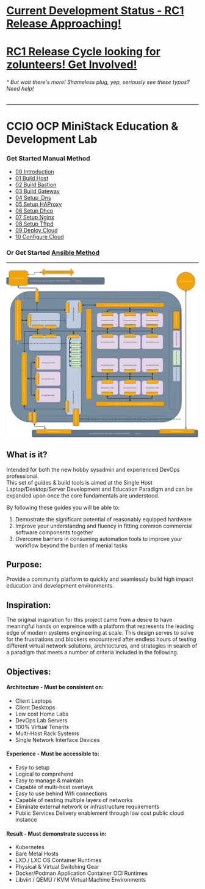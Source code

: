 # [Current Development Status - RC1 Release Approaching!]
# [RC1 Release Cycle looking for zolunteers! Get Involved!](https://github.com/containercraft/ocp-mini-stack/projects/1)
######  ^ But wait there's more! Shameless plug, yep, seriously see these typos? Need help!
---------------------------------------------------------------------------------
# CCIO OCP MiniStack Education & Development Lab
### Get Started Manual Method
  + [00 Introduction]
  + [01 Build Host]
  + [02 Build Bastion]
  + [03 Build Gateway]
  + [04 Setup_Dns]
  + [05 Setup HAProxy]
  + [06 Setup Dhcp]
  + [07 Setup Nginx]
  + [08 Setup Tftpd]
  + [09 Deploy Cloud]
  + [10 Configure Cloud]

### Or Get Started [Ansible Method]
---------------------------------------------------------------------------------
     
![CCIO_OCP MiniStack Lab_Diagram](zweb/drawio/master-ocp-mini-stack.svg)

## What is it?
Intended for both the new hobby sysadmin and experienced DevOps professional.    
This set of guides & build tools is aimed at the Single Host Laptop/Desktop/Server Development and Education Paradigm and can be expanded upon once the core fundamentals are understood.    
    
By following these guides you will be able to:    
  1. Demostrate the significant potential of reasonably equipped hardware    
  2. Improve your understandng and fluency in fitting common commercial software components together    
  3. Overcome barriers in consuming automation tools to improve your workflow beyond the burden of menial tasks    
    

## Purpose:

Provide a community platform to quickly and seamlessly build high impact education and development environments.    
    
## Inspiration:

The original inspiration for this project came from a desire to have meaningful hands 
on expreince with a platform that represents the leading edge of modern systems engineering 
at scale. This design serves to solve for the frustrations and blockers encountered after endless 
hours of testing different virtual network solutions, architectures, and strategies in 
search of a paradigm that meets a number of criteria included in the following.
    
## Objectives:    
    
#### Architecture -  Must be consistent on:
  + Client Laptops
  + Client Desktops
  + Low cost Home Labs
  + DevOps Lab Servers
  + 100% Virtual Tenants
  + Multi-Host Rack Systems
  + Single Network Interface Devices
    
#### Experience - Must be accessible to:    
  + Easy to setup
  + Logical to comprehend
  + Easy to manage & maintain
  + Capable of multi-host overlays
  + Easy to use behind Wifi connections
  + Capable of nesting multiple layers of networks
  + Eliminate external network or infrastructure requirements
  + Public Services Delivery enablement through low cost public cloud instance
    
#### Result - Must demonstrate success in:
  + Kubernetes
  + Bare Metal Hosts
  + LXD / LXC OS Container Runtimes
  + Physical & Virtual Switching Gear
  + Docker/Podman Application Container OCI Runtimes
  + Libvirt / QEMU / KVM Virtual Machine Environments

<!-- Markdown link & img dfn's -->
[Ansible Method]:/ansible/
[00 Introduction]:/00_Introduction.md
[01 Build Host]:/01_Build_Host.md
[02 Build Bastion]:/02_Build_Bastion.md
[03 Build Gateway]:/03_Build_Gateway.md
[04 Setup_Dns]:/04_Setup_DNS.md
[05 Setup HAProxy]:/05_Setup_HAProxy.md
[06 Setup Dhcp]:/06_Setup_DHCP.md
[07 Setup Nginx]:/07_Setup_Nginx.md
[08 Setup Tftpd]:/08_Setup_Tftpd.md
[09 Deploy Cloud]:/09_Deploy_Cloud.md
[10 Configure Cloud]:/10_Configure_Cloud.md
[Current Development Status - RC1 Release Approaching!]:/00_Introduction.md
